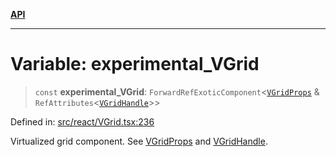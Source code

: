[**API**](../../API.md)

***

# Variable: experimental\_VGrid

> `const` **experimental\_VGrid**: `ForwardRefExoticComponent`\<[`VGridProps`](../interfaces/VGridProps.md) & `RefAttributes`\<[`VGridHandle`](../interfaces/VGridHandle.md)\>\>

Defined in: [src/react/VGrid.tsx:236](https://github.com/inokawa/virtua/blob/9beb70eb109c037ab86ea839e5f119e979768d35/src/react/VGrid.tsx#L236)

Virtualized grid component. See [VGridProps](../interfaces/VGridProps.md) and [VGridHandle](../interfaces/VGridHandle.md).
